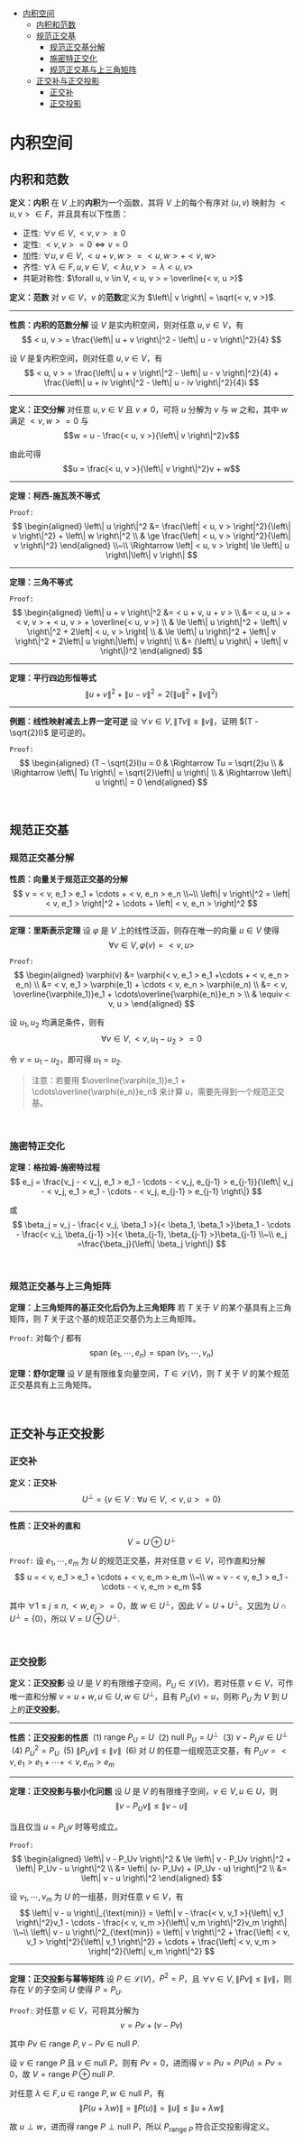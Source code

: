
- [内积空间](#内积空间)
    - [内积和范数](#内积和范数)
    - [规范正交基](#规范正交基)
        - [规范正交基分解](#规范正交基分解)
        - [施密特正交化](#施密特正交化)
        - [规范正交基与上三角矩阵](#规范正交基与上三角矩阵)
    - [正交补与正交投影](#正交补与正交投影)
        - [正交补](#正交补)
        - [正交投影](#正交投影)







# 内积空间
## 内积和范数
**定义：内积**
在 $V$ 上的**内积**为一个函数，其将 $V$ 上的每个有序对 $(u, v)$ 映射为 $< u, v > \in F$，并且具有以下性质：
- 正性: $\forall v \in V, < v, v > \ge 0$
- 定性: $< v, v > = 0 \iff v = 0$
- 加性: $\forall u, v \in V, < u + v, w > = < u, w > + < v, w >$
- 齐性: $\forall \lambda \in F, u, v \in V, < \lambda u, v > = \lambda< u, v >$
- 共轭对称性: $\forall u, v \in V, < u, v > = \overline{< v, u >}$

**定义：范数**
对 $v\in V$，$v$ 的**范数**定义为 $\left\| v \right\| = \sqrt{< v, v >}$.


---

**性质：内积的范数分解**
设 $V$ 是实内积空间，则对任意 $u, v \in V$，有
$$
< u, v > = \frac{\left\| u + v \right\|^2 - \left\| u - v \right\|^2}{4}
$$

设 $V$ 是复内积空间，则对任意 $u, v \in V$，有
$$
< u, v > = \frac{\left\| u + v \right\|^2 - \left\| u - v \right\|^2}{4} + \frac{\left\| u + iv \right\|^2 - \left\| u - iv \right\|^2}{4}i
$$

---

**定义：正交分解**
对任意 $u, v \in V$ 且 $v \neq 0$，可将 $u$ 分解为 $v$ 与 $w$ 之和，其中 $w$ 满足 $< v, w > = 0$ 与
$$w = u - \frac{< u, v >}{\left\| v \right\|^2}v$$

由此可得 
$$u = \frac{< u, v >}{\left\| v \right\|^2}v + w$$

---

**定理：柯西-施瓦茨不等式**

$\texttt{Proof:}$
$$
\begin{aligned}
  \left\| u \right\|^2 &= \frac{\left| < u, v > \right|^2}{\left\| v \right\|^2} + \left\| w \right\|^2 \\
  & \ge \frac{\left| < u, v > \right|^2}{\left\| v \right\|^2}
\end{aligned}
\\~\\
\Rightarrow \left| < u, v > \right| \le \left\| u \right\|\left\| v \right\|
$$

---

**定理：三角不等式**

$\texttt{Proof:}$
$$
\begin{aligned}
  \left\| u + v \right\|^2 &= < u + v, u + v > \\
  &= < u, u > + < v, v > + < u, v > + \overline{< u, v >} \\
  & \le \left\| u \right\|^2 + \left\| v \right\|^2 + 2\left| < u, v > \right| \\
  & \le \left\| u \right\|^2 + \left\| v \right\|^2 + 2\left\| u \right\|\left\| v \right\| \\
  &= (\left\| u \right\| + \left\| v \right\|)^2
\end{aligned}
$$

---

**定理：平行四边形恒等式**
$$
\left\| u + v \right\|^2 + \left\| u - v \right\|^2 = 2(\left\| u \right\|^2 + \left\| v \right\|^2)
$$

---

**例题：线性映射减去上界一定可逆**
设 $\forall v\in V, \left\| Tv \right\| \le \left\| v \right\|$，证明 $(T - \sqrt{2}I)$ 是可逆的。

$\texttt{Proof:}$
$$
\begin{aligned}
  (T - \sqrt{2}I)u = 0 & \Rightarrow Tu = \sqrt{2}u \\
  & \Rightarrow \left\| Tu \right\| = \sqrt{2}\left\| u \right\| \\
  & \Rightarrow \left\| u \right\| = 0
\end{aligned}
$$









<br>

## 规范正交基
### 规范正交基分解
**性质：向量关于规范正交基的分解**
$$
v = < v, e_1 > e_1 + \cdots + < v, e_n > e_n \\~\\
\left\| v \right\|^2 = \left| < v, e_1 > \right|^2 + \cdots + \left| < v, e_n > \right|^2
$$

---

**定理：里斯表示定理**
设 $\varphi$ 是 $V$ 上的线性泛函，则存在唯一的向量 $u\in V$ 使得 
$$\forall v\in V, \varphi(v) = < v, u >$$

$\texttt{Proof:}$
$$
\begin{aligned}
  \varphi(v) &= \varphi(< v, e_1 > e_1 +\cdots + < v, e_n > e_n) \\
  &= < v, e_1 > \varphi(e_1) + \cdots < v, e_n > \varphi(e_n) \\
  &= < v, \overline{\varphi(e_1)}e_1 + \cdots\overline{\varphi(e_n)}e_n > \\
  & \equiv < v, u >
\end{aligned}
$$

设 $u_1, u_2$ 均满足条件，则有
$$\forall v\in V, < v, u_1 - u_2 > = 0$$

令 $v = u_1 - u_2$，即可得 $u_1 = u_2$.

> 注意：若要用 $\overline{\varphi(e_1)}e_1 + \cdots\overline{\varphi(e_n)}e_n$ 来计算 $u$，需要先得到一个规范正交基。

<br>

### 施密特正交化
**定理：格拉姆-施密特过程**
$$
e_j = \frac{v_j - < v_j, e_1 > e_1 - \cdots - < v_j, e_{j-1} > e_{j-1}}{\left\| v_j - < v_j, e_1 > e_1 - \cdots - < v_j, e_{j-1} > e_{j-1} \right\|}
$$

或
$$
\beta_j = v_j - \frac{< v_j, \beta_1 >}{< \beta_1, \beta_1 >}\beta_1 - \cdots - \frac{< v_j, \beta_{j-1} >}{< \beta_{j-1}, \beta_{j-1} >}\beta_{j-1} \\~\\
e_j =\frac{\beta_j}{\left\| \beta_j \right\|}
$$

<br>

### 规范正交基与上三角矩阵
**定理：上三角矩阵的基正交化后仍为上三角矩阵**
若 $T$ 关于 $V$ 的某个基具有上三角矩阵，则 $T$ 关于这个基的规范正交基仍为上三角矩阵。

$\texttt{Proof:}$
对每个 $j$ 都有
$$\text{span }(e_1, \cdots, e_n) = \text{span }(v_1, \cdots, v_n)$$

**定理：舒尔定理**
设 $V$ 是有限维复向量空间，$T\in \mathcal{L}(V)$，则 $T$ 关于 $V$ 的某个规范正交基具有上三角矩阵。









<br>

## 正交补与正交投影
### 正交补
**定义：正交补**
$$U^{\perp} = \{ v\in V : \forall u\in V, < v, u > = 0 \}$$

---

**性质：正交补的直和**
$$V = U \oplus U^{\perp}$$

$\texttt{Proof:}$
设 $e_1, \cdots, e_m$ 为 $U$ 的规范正交基，并对任意 $v \in V$，可作直和分解
$$
u = < v, e_1 > e_1 + \cdots + < v, e_m > e_m \\~\\
w = v - < v, e_1 > e_1 - \cdots - < v, e_m > e_m
$$

其中 $\forall 1 \le j \le n, < w, e_j > = 0$，故 $w\in U^{\perp}$，因此 $V = U + U^{\perp}$。又因为 $U \cap U^{\perp} = \{ 0 \}$，所以 $V = U \oplus U^{\perp}$.

<br>

### 正交投影
**定义：正交投影**
设 $U$ 是 $V$ 的有限维子空间，$P_U \in \mathcal{L}(V)$，若对任意 $v\in V$，可作唯一直和分解 $v = u + w, u\in U, w\in U^{\perp}$，且有 $P_U(v) = u$，则称 $P_U$ 为 $V$ 到 $U$ 上的**正交投影**。

---

**性质：正交投影的性质**
$\pod{1}$ $\text{range }P_U = U$
$\pod{2}$ $\text{null }P_U = U^{\perp}$
$\pod{3}$ $v - P_Uv \in U^{\perp}$
$\pod{4}$ $P_U^2 = P_U$
$\pod{5}$ $\left\| P_Uv \right\| \le \left\| v \right\|$
$\pod{6}$ 对 $U$ 的任意一组规范正交基，有 $P_Uv = < v, e_1 > e_1 + \cdots + < v, e_m > e_m$

---

**定理：正交投影与极小化问题**
设 $U$ 是 $V$ 的有限维子空间，$v\in V, u\in U$，则
$$\left\| v - P_Uv \right\| \le \left\| v - u \right\|$$

当且仅当 $u = P_Uv$ 时等号成立。

$\texttt{Proof:}$
$$
\begin{aligned}
  \left\| v - P_Uv \right\|^2 & \le \left\| v - P_Uv \right\|^2 + \left\| P_Uv - u \right\|^2 \\
  &= \left\| (v- P_Uv) + (P_Uv - u) \right\|^2 \\
  &= \left\| v - u \right\|^2
\end{aligned}
$$

设 $v_1, \cdots, v_m$ 为 $U$ 的一组基，则对任意 $v\in V$，有
$$
\left\| v - u \right\|_{\text{min}} = \left\| v - \frac{< v, v_1 >}{\left\| v_1 \right\|^2}v_1 - \cdots - \frac{< v, v_m >}{\left\| v_m \right\|^2}v_m \right\|
\\~\\
\left\| v - u \right\|^2_{\text{min}} = \left\| v \right\|^2 + \frac{\left| < v, v_1 > \right|^2}{\left\| v_1 \right\|^2} + \cdots + \frac{\left| < v, v_m > \right|^2}{\left\| v_m \right\|^2}
$$

---

**定理：正交投影与幂等矩阵**
设 $P\in \mathcal{L}(V)$，$P^2 = P$，且 $\forall v\in V, \left\| Pv \right\| \le \left\| v \right\|$，则存在 $V$ 的子空间 $U$ 使得 $P = P_U$.

$\texttt{Proof:}$
对任意 $v\in V$，可将其分解为
$$v = Pv + (v - Pv)$$

其中 $Pv \in \text{range }P, v - Pv \in \text{null }P$.

设 $v \in \text{range }P$ 且 $v \in \text{null }P$，则有 $Pv = 0$，进而得 $v = Pu = P(Pu) = Pv = 0$，故 $V = \text{range }P \oplus \text{null }P$.

对任意 $\lambda \in F, u \in \text{range }P, w \in \text{null }P$，有
$$
\left\| P(u + \lambda w) \right\| = \left\| P(u) \right\| = \left\| u \right\| \le \left\| u + \lambda w \right\|
$$

故 $u \perp w$，进而得 $\text{range }P \perp \text{null }P$，所以 $P_{\text{range }P}$ 符合正交投影得定义。


